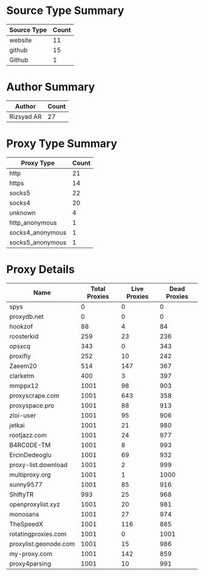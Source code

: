 # Source Type Summary

| Source Type | Count |
|-------------|-------|
| website | 11 |
| github | 15 |
| Github | 1 |


# Author Summary

| Author | Count |
|--------|-------|
| Rizsyad AR | 27 |


# Proxy Type Summary

| Proxy Type | Count |
|------------|-------|
| http | 21 |
| https | 14 |
| socks5 | 22 |
| socks4 | 20 |
| unknown | 4 |
| http_anonymous | 1 |
| socks4_anonymous | 1 |
| socks5_anonymous | 1 |


# Proxy Details

| Name | Total Proxies | Live Proxies | Dead Proxies |
|------|---------------|--------------|---------------|
| spys | 0 | 0 | 0 |
| proxydb.net | 0 | 0 | 0 |
| hookzof | 88 | 4 | 84 |
| roosterkid | 259 | 23 | 236 |
| opsxcq | 343 | 0 | 343 |
| proxifly | 252 | 10 | 242 |
| Zaeem20 | 514 | 147 | 367 |
| clarketm | 400 | 3 | 397 |
| mmppx12 | 1001 | 98 | 903 |
| proxyscrape.com | 1001 | 643 | 358 |
| proxyspace.pro | 1001 | 88 | 913 |
| zloi-user | 1001 | 95 | 906 |
| jetkai | 1001 | 21 | 980 |
| rootjazz.com | 1001 | 24 | 977 |
| B4RC0DE-TM | 1001 | 8 | 993 |
| ErcinDedeoglu | 1001 | 69 | 932 |
| proxy-list.download | 1001 | 2 | 999 |
| multiproxy.org | 1001 | 1 | 1000 |
| sunny9577 | 1001 | 85 | 916 |
| ShiftyTR | 993 | 25 | 968 |
| openproxylist.xyz | 1001 | 20 | 981 |
| monosans | 1001 | 27 | 974 |
| TheSpeedX | 1001 | 116 | 885 |
| rotatingproxies.com | 1001 | 0 | 1001 |
| proxylist.geonode.com | 1001 | 15 | 986 |
| my-proxy.com | 1001 | 142 | 859 |
| proxy4parsing | 1001 | 10 | 991 |
